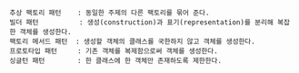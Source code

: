     추상 팩토리 패턴    : 동일한 주제의 다른 팩토리를 묶어 준다.
    빌더 패턴          : 생성(construction)과 표기(representation)를 분리해 복잡한 객체를 생성한다.
    팩토리 메서드 패턴  : 생성할 객체의 클래스를 국한하지 않고 객체를 생성한다.
    프로토타입 패턴     : 기존 객체를 복제함으로써 객체를 생성한다.
    싱글턴 패턴        : 한 클래스에 한 객체만 존재하도록 제한한다.
